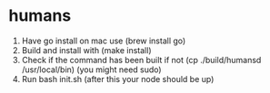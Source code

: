 # humans

1. Have go install on mac use (brew install go)
2. Build and install with (make install)
3. Check if the command has been built if not (cp ./build/humansd /usr/local/bin) (you might need sudo)
4. Run bash init.sh (after this your node should be up)
